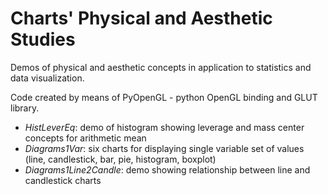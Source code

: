 # Charts' Physical and Aesthetic Studies

Demos of physical and aesthetic concepts in application to statistics and data visualization.

Code created by means of PyOpenGL - python OpenGL binding and GLUT library.

* *HistLeverEq*: demo of histogram showing leverage and mass center concepts for arithmetic mean
* *Diagrams1Var*: six charts for displaying single variable set of values (line, candlestick, bar, pie, histogram, boxplot)
* *Diagrams1Line2Candle*: demo showing relationship between line and candlestick charts